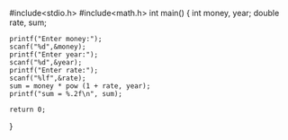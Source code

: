 #include<stdio.h>
#include<math.h>
int main()
{
    int money, year; 
    double rate, sum; 
    
    printf("Enter money:");
    scanf("%d",&money);
    printf("Enter year:");
    scanf("%d",&year);
    printf("Enter rate:"); 
    scanf("%lf",&rate);
	sum = money * pow (1 + rate, year);
	printf("sum = %.2f\n", sum);
	
    return 0;
}
